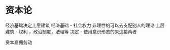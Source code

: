 # 资本论

经济基础决定上层建筑
    经济基础 - 社会权力 非理性的可以去支配别人的理论
    上层建筑 - 权利 ，政治制度，法理等
    决定 - 使用意识形态的来连接两者

资本雇佣劳动
    